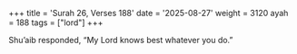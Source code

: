 +++
title = 'Surah 26, Verses 188'
date = '2025-08-27'
weight = 3120
ayah = 188
tags = ["lord"]
+++

Shu’aib responded, “My Lord knows best whatever you do.”